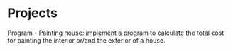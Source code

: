 # Projects
Program - Painting house:
implement a program to calculate the total cost for painting the interior or/and the exterior of a house. 
